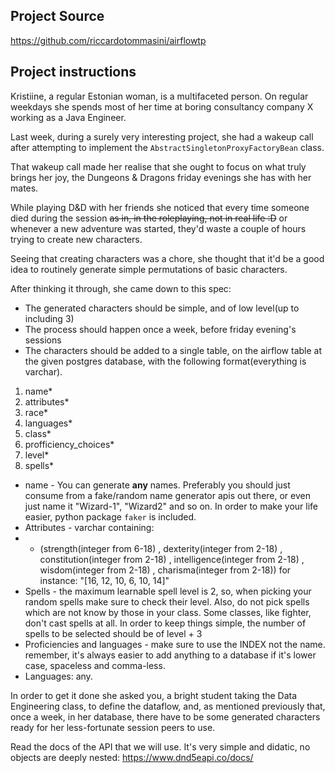 ## Project Source
https://github.com/riccardotommasini/airflowtp

## Project instructions

Kristiine, a regular Estonian woman, is a multifaceted person. On regular weekdays she spends most of her time at boring consultancy company X working as a Java Engineer.

Last week, during a surely very interesting project, she had a wakeup call after attempting to implement  the `AbstractSingletonProxyFactoryBean` class.

That wakeup call made her realise that she ought to focus on what truly brings her joy, the Dungeons & Dragons friday evenings she has with her mates.

While playing D&D with her friends she noticed that every time someone died during the session ~~as in, in the roleplaying, not in real life :D~~ or whenever a new adventure was started, they'd waste a couple of hours trying to create new characters.

Seeing that creating characters was a chore, she thought that it'd be a good idea to routinely generate simple permutations of basic characters.

After thinking it through, she came down to this spec:

- The generated characters should be simple, and of low level(up to including 3)
- The process should happen once a week, before friday evening's sessions
- The characters should be added to a single table, on the airflow table at the given postgres database, with the following format(everything is varchar).

1. name*
2. attributes*
3. race*
4. languages*
5. class*
6. profficiency_choices*
7. level*
8. spells*

* name - You can generate **any**
names. Preferably you should just consume from a fake/random name generator apis out there, or even just name it "Wizard-1", "Wizard2" and so on. In order to make your life easier, python package `faker` is included.
* Attributes - varchar containing:
* * (strength(integer from 6-18)
, dexterity(integer from 2-18)
, constitution(integer from 2-18)
, intelligence(integer from 2-18)
, wisdom(integer from 2-18)
, charisma(integer from 2-18)) for instance: "[16, 12, 10, 6, 10, 14]"
* Spells - the maximum learnable spell level is 2, so, when picking your random spells make sure to check their level. Also, do not pick spells which are not know by those in your class. Some classes, like fighter, don't cast spells at all. In order to keep things simple, the number of spells to be selected should be of level + 3
* Proficiencies and languages - make sure to use the INDEX not the name. remember, it's always easier to add anything to a database if it's lower case, spaceless and comma-less. 
* Languages: any.

In order to get it done she asked you, a bright student taking the Data Engineering class, to define the dataflow, and, as mentioned previously that, once a week, in her database, there have to be some generated characters ready for her less-fortunate session peers to use.

Read the docs of the API that we will use. It's very simple and didatic, no objects are deeply nested: https://www.dnd5eapi.co/docs/
